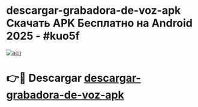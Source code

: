 # descargar-grabadora-de-voz-apk Скачать APK Бесплатно на Android 2025 - #kuo5f

[![acn](https://github.com/user-attachments/assets/0f9c940e-d8b0-45ae-aac7-cd30a18b3e1c)](https://apps.freeplayer.one?title=descargar-grabadora-de-voz-apk&ref=9RF)

# 👉🔴 Descargar [descargar-grabadora-de-voz-apk](https://apps.freeplayer.one?title=descargar-grabadora-de-voz-apk&ref=9RF)